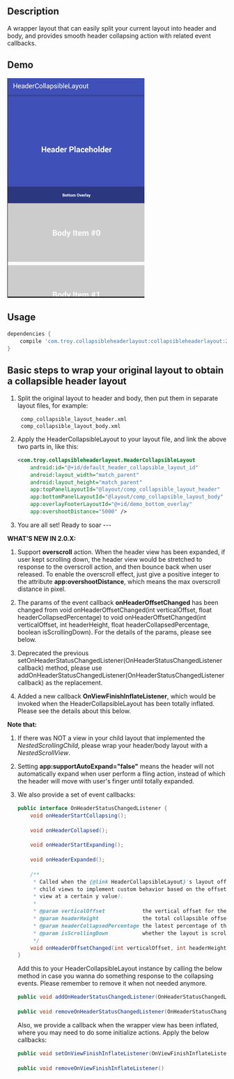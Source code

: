 ## Description ##
A wrapper layout that can easily split your current layout into header and body, and provides smooth header collapsing action with related event callbacks.

## Demo ##
![](logo/HCLayoutGif.gif)


## Usage ##

```groovy
dependencies {
    compile 'com.troy.collapsibleheaderlayout:collapsibleheaderlayout:2.0.3'
}
```

## Basic steps to wrap your original layout to obtain a collapsible header layout ##

1. Split the original layout to header and body, then put them in separate layout files, for example:

		comp_collapsible_layout_header.xml
		comp_collapsible_layout_body.xml

2. Apply the HeaderCollapsibleLayout to your layout file, and link the above two parts in, like this:
    ```xml
    <com.troy.collapsibleheaderlayout.HeaderCollapsibleLayout
        android:id="@+id/default_header_collapsible_layout_id"
        android:layout_width="match_parent"
        android:layout_height="match_parent"
        app:topPanelLayoutId="@layout/comp_collapsible_layout_header"
        app:bottomPanelLayoutId="@layout/comp_collapsible_layout_body"
        app:overlayFooterLayoutId="@+id/demo_bottom_overlay"
        app:overshootDistance="5000" />
    ```

3. You are all set! Ready to soar ---

**WHAT'S NEW IN 2.0.X:**

1. Support **overscroll** action. When the header view has been expanded, if user kept scrolling down, the header view would be stretched to response to the overscroll action, and then bounce back when user released.
To enable the overscroll effect, just give a positive integer to the attribute **app:overshootDistance**, which means the max overscroll distance in pixel.

2. The params of the event callback **onHeaderOffsetChanged** has been changed from void onHeaderOffsetChanged(int verticalOffset, float headerCollapsedPercentage) to void onHeaderOffsetChanged(int verticalOffset, int headerHeight, float headerCollapsedPercentage, boolean isScrollingDown).
For the details of the params, please see below.

3. Deprecated the previous setOnHeaderStatusChangedListener(OnHeaderStatusChangedListener callback) method, please use addOnHeaderStatusChangedListener(OnHeaderStatusChangedListener callback) as the replacement.

4. Added a new callback **OnViewFinishInflateListener**, which would be invoked when the HeaderCollapsibleLayout has been totally inflated. Please see the details about this below.

__Note that:__

1. If there was NOT a view in your child layout that implemented the *NestedScrollingChild*, please wrap your header/body layout with a *NestedScrollView*.

2. Setting **app:supportAutoExpand="false"** means the header will not automatically expand when user perform a fling action, instead of which the header will move with user's finger until totally expanded.

3. We also provide a set of event callbacks:
    ```java
    public interface OnHeaderStatusChangedListener {
        void onHeaderStartCollapsing();

        void onHeaderCollapsed();

        void onHeaderStartExpanding();

        void onHeaderExpanded();

        /**
         * Called when the {@link HeaderCollapsibleLayout}'s layout offset has been changed. This allows
         * child views to implement custom behavior based on the offset (for instance pinning a
         * view at a certain y value).
         *
         * @param verticalOffset            the vertical offset for the parent {@link HeaderCollapsibleLayout}, in px
         * @param headerHeight              the total collapsible offset, in px
         * @param headerCollapsedPercentage the latest percentage of the collapsed part of the header view.
         * @param isScrollingDown           whether the layout is scrolling down
         */
        void onHeaderOffsetChanged(int verticalOffset, int headerHeight, float headerCollapsedPercentage, boolean isScrollingDown);
    }
    ```

    Add this to your HeaderCollapsibleLayout instance by calling the below method in case you wanna do something response to the collapsing events. Please remember to remove it when not needed anymore.  
    ```java
    public void addOnHeaderStatusChangedListener(OnHeaderStatusChangedListener callback)

    public void removeOnHeaderStatusChangedListener(OnHeaderStatusChangedListener listener)
    ```

    Also, we provide a callback when the wrapper view has been inflated, where you may need to do some initialize actions. Apply the below callbacks:  
    ```java
    public void setOnViewFinishInflateListener(OnViewFinishInflateListener listener)

    public void removeOnViewFinishInflateListener()
    ```
